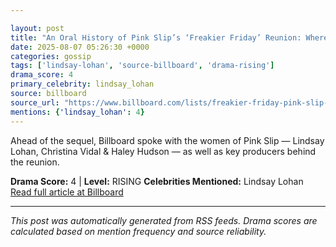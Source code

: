 ```yaml
---

layout: post
title: "An Oral History of Pink Slip’s ‘Freakier Friday’ Reunion: Where Are Lindsay Lohan & The Rest of the ‘Girls in the Garage’ Now?""
date: 2025-08-07 05:26:30 +0000
categories: gossip
tags: ['lindsay-lohan', 'source-billboard', 'drama-rising']
drama_score: 4
primary_celebrity: lindsay_lohan
source: billboard
source_url: "https://www.billboard.com/lists/freakier-friday-pink-slip-reunion-oral-history-lindsay-lohan/""
mentions: {'lindsay_lohan': 4}
---
```


Ahead of the sequel, Billboard spoke with the women of Pink Slip — Lindsay Lohan, Christina Vidal & Haley Hudson — as well as key producers behind the reunion.

**Drama Score:** 4 | **Level:** RISING **Celebrities Mentioned:** Lindsay Lohan [Read full article at Billboard](https://www.billboard.com/lists/freakier-friday-pink-slip-reunion-oral-history-lindsay-lohan/)

---

*This post was automatically generated from RSS feeds. Drama scores are calculated based on mention frequency and source reliability.*